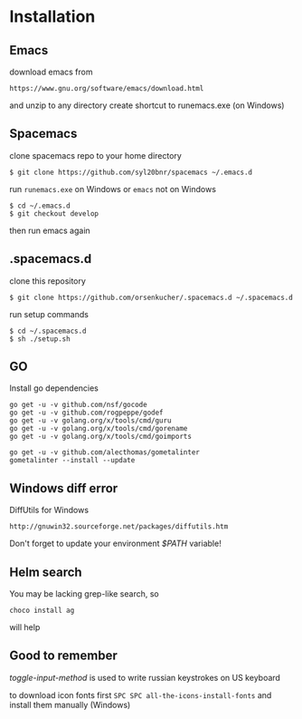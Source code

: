 # Installation

## Emacs
download emacs from
```
https://www.gnu.org/software/emacs/download.html
```
and unzip to any directory
create shortcut to runemacs.exe (on Windows)

## Spacemacs
clone spacemacs repo to your home directory
```
$ git clone https://github.com/syl20bnr/spacemacs ~/.emacs.d
```
run `runemacs.exe` on Windows
or `emacs` not on Windows
```
$ cd ~/.emacs.d
$ git checkout develop
```
then run emacs again

## .spacemacs.d

clone this repository
```
$ git clone https://github.com/orsenkucher/.spacemacs.d ~/.spacemacs.d
```

run setup commands
```
$ cd ~/.spacemacs.d
$ sh ./setup.sh
```

## GO
Install go dependencies
```
go get -u -v github.com/nsf/gocode
go get -u -v github.com/rogpeppe/godef
go get -u -v golang.org/x/tools/cmd/guru
go get -u -v golang.org/x/tools/cmd/gorename
go get -u -v golang.org/x/tools/cmd/goimports

go get -u -v github.com/alecthomas/gometalinter
gometalinter --install --update
```

## Windows diff error
DiffUtils for Windows
```
http://gnuwin32.sourceforge.net/packages/diffutils.htm
```
Don't forget to update your environment *$PATH* variable!

## Helm search
You may be lacking grep-like search, so
```
choco install ag
```
will help

## Good to remember
*toggle-input-method*
is used to write russian keystrokes on US keyboard

to download icon fonts first
`SPC SPC all-the-icons-install-fonts`
and install them manually (Windows)
